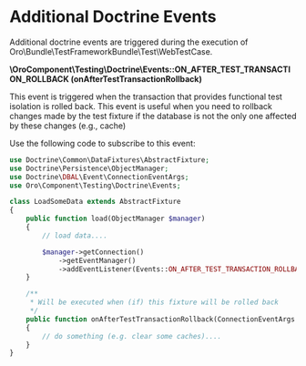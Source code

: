 <a id="bundle-docs-platform-test-framework-doctrine-events"></a>

# Additional Doctrine Events

Additional doctrine events are triggered during the execution of Oro\\Bundle\\TestFrameworkBundle\\Test\\WebTestCase.

**\\OroComponent\\Testing\\Doctrine\\Events::ON_AFTER_TEST_TRANSACTION_ROLLBACK (onAfterTestTransactionRollback)**

This event is triggered when the transaction that provides functional test isolation is rolled back. This event is useful when you need to rollback changes made by the test fixture if the database is not the only one affected by these changes (e.g., cache)

Use the following code to subscribe to this event:

```php
use Doctrine\Common\DataFixtures\AbstractFixture;
use Doctrine\Persistence\ObjectManager;
use Doctrine\DBAL\Event\ConnectionEventArgs;
use Oro\Component\Testing\Doctrine\Events;

class LoadSomeData extends AbstractFixture
{
    public function load(ObjectManager $manager)
    {
        // load data....

        $manager->getConnection()
            ->getEventManager()
            ->addEventListener(Events::ON_AFTER_TEST_TRANSACTION_ROLLBACK, $this);
    }

    /**
     * Will be executed when (if) this fixture will be rolled back
     */
    public function onAfterTestTransactionRollback(ConnectionEventArgs $args)
    {
        // do something (e.g. clear some caches)....
    }
}
```
